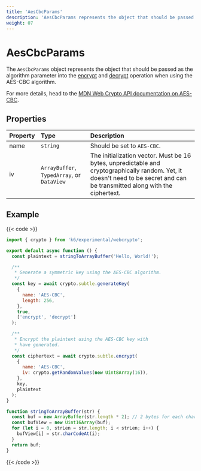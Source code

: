 ```yaml
---
title: 'AesCbcParams'
description: 'AesCbcParams represents the object that should be passed as the algorithm parameter into the encrypt and decrypt operation when using the AES-CBC algorithm.'
weight: 07
---
```


# AesCbcParams

The `AesCbcParams` object represents the object that should be passed as the algorithm parameter into the [encrypt](https://grafana.com/docs/k6/<K6_VERSION>/javascript-api/k6-experimental/webcrypto/subtlecrypto/encrypt) and [decrypt](https://grafana.com/docs/k6/<K6_VERSION>/javascript-api/k6-experimental/webcrypto/subtlecrypto/decrypt) operation when using the AES-CBC algorithm.

For more details, head to the [MDN Web Crypto API documentation on AES-CBC](https://developer.mozilla.org/en-US/docs/Web/API/AesCbcParams).

## Properties

| Property | Type                                       | Description                                                                                                                                                                  |
| :------- | :----------------------------------------- | :--------------------------------------------------------------------------------------------------------------------------------------------------------------------------- |
| name     | `string`                                   | Should be set to `AES-CBC`.                                                                                                                                                  |
| iv       | `ArrayBuffer`, `TypedArray`, or `DataView` | The initialization vector. Must be 16 bytes, unpredictable and cryptographically random. Yet, it doesn't need to be secret and can be transmitted along with the ciphertext. |

## Example

{{< code >}}

```javascript
import { crypto } from 'k6/experimental/webcrypto';

export default async function () {
  const plaintext = stringToArrayBuffer('Hello, World!');

  /**
   * Generate a symmetric key using the AES-CBC algorithm.
   */
  const key = await crypto.subtle.generateKey(
    {
      name: 'AES-CBC',
      length: 256,
    },
    true,
    ['encrypt', 'decrypt']
  );

  /**
   * Encrypt the plaintext using the AES-CBC key with
   * have generated.
   */
  const ciphertext = await crypto.subtle.encrypt(
    {
      name: 'AES-CBC',
      iv: crypto.getRandomValues(new Uint8Array(16)),
    },
    key,
    plaintext
  );
}

function stringToArrayBuffer(str) {
  const buf = new ArrayBuffer(str.length * 2); // 2 bytes for each char
  const bufView = new Uint16Array(buf);
  for (let i = 0, strLen = str.length; i < strLen; i++) {
    bufView[i] = str.charCodeAt(i);
  }
  return buf;
}
```

{{< /code >}}
